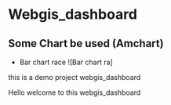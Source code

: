 # Webgis_dashboard
## Some Chart be used (Amchart)

* Bar chart race
![Bar chart ra]

this is a demo project webgis_dashboard

Hello welcome to this webgis_dashboard